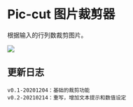 # Pic-cut 图片裁剪器

根据输入的行列数裁剪图片。

![](https://disk.vvnote.org/github/gi-tools/3-pic-cut/1.png)

## 更新日志

```
v0.1-20201204：基础的裁剪功能
v0.2-20210214：重写，增加文本提示和数值设定
```

